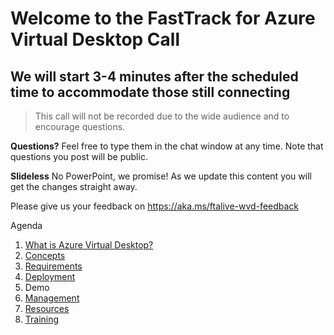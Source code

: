 # Welcome to the FastTrack for Azure Virtual Desktop Call
## We will start 3-4 minutes after the scheduled time to accommodate those still connecting

> This call will not be recorded due to the wide audience and to encourage questions.

**Questions?** Feel free to type them in the chat window at any time. Note that questions you post will be public. 

**Slideless** No PowerPoint, we promise! As we update this content you will get the changes straight away.

Please give us your feedback on https://aka.ms/ftalive-wvd-feedback

Agenda
1. [What is Azure Virtual Desktop?](./what.md)
1. [Concepts](./concepts.md)
1. [Requirements](./requirements.md)
1. [Deployment](./deployment-s20.md)
1. Demo
1. [Management](./management.md)
1. [Resources](./resources.md)
1. [Training](./training.md)
